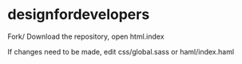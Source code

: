 # designfordevelopers

Fork/ Download the repository, open html.index

If changes need to be made, edit css/global.sass or haml/index.haml
